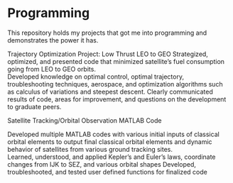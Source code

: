 # Programming
This repository holds my projects that got me into programming and demonstrates the power it has. 

Trajectory Optimization Project: Low Thrust LEO to GEO
Strategized, optimized, and presented code that minimized satellite’s fuel consumption going from LEO to GEO orbits.  
Developed knowledge on optimal control, optimal trajectory, troubleshooting techniques, aerospace, and optimization algorithms such as calculus of variations and steepest descent. 
Clearly communicated results of code, areas for improvement, and questions on the development to graduate peers.   

 

Satellite Tracking/Orbital Observation MATLAB Code 

Developed multiple MATLAB codes with various initial inputs of classical orbital elements to output final classical orbital elements and dynamic behavior of satellites from various ground tracking sites.  
Learned, understood, and applied Kepler’s and Euler’s laws, coordinate changes from IJK to SEZ, and various orbital shapes 
Developed, troubleshooted, and tested user defined functions for finalized code 
